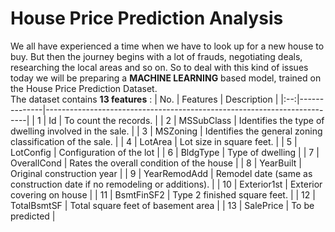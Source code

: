 # House Price Prediction Analysis
We all have experienced a time when we have to look up for a new house to buy. But then the journey begins with a lot of frauds, negotiating deals, researching the local areas and so on. So to deal with this kind
of issues today we will be preparing a **MACHINE LEARNING** based model, trained on the House Price Prediction Dataset. <br>
The dataset contains **13 features** :
|  No. | Features           | Description                                                 |
|:--:|--------------|-------------------------------------------------------------------------|
|  1 | Id           | To count the records.                                                   |
|  2 | MSSubClass   |  Identifies the type of dwelling involved in the sale.                  |
|  3 | MSZoning     | Identifies the general zoning classification of the sale.               |
|  4 | LotArea      |  Lot size in square feet.                                               |
|  5 | LotConfig    | Configuration of the lot                                                |
|  6 | BldgType     | Type of dwelling                                                        |
|  7 | OverallCond  | Rates the overall condition of the house                                |
|  8 | YearBuilt    | Original construction year                                              |
|  9 | YearRemodAdd | Remodel date (same as construction date if no remodeling or additions). |
| 10 | Exterior1st  | Exterior covering on house                                              |
| 11 | BsmtFinSF2   | Type 2 finished square feet.                                            |
| 12 | TotalBsmtSF  | Total square feet of basement area                                      |
| 13 | SalePrice    | To be predicted                                                         |
